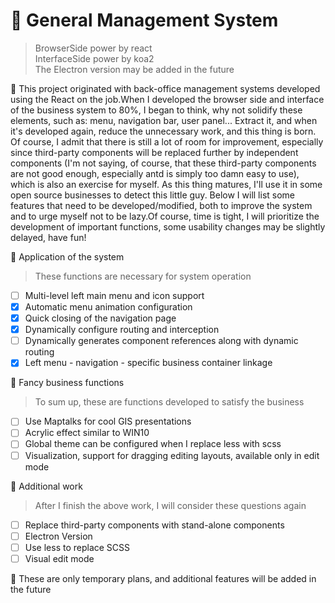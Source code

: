 # :currency_exchange: General Management System   
>BrowserSide power by react   
>InterfaceSide power by koa2   
>The Electron version may be added in the future

:milky_way: This project originated with back-office management systems developed using the React on the job.When I developed the browser side and interface of the business system to 80%, I began to think, why not solidify these elements, such as: menu, navigation bar, user panel... Extract it, and when it's developed again, reduce the unnecessary work, and this thing is born. Of course, I admit that there is still a lot of room for improvement, especially since third-party components will be replaced further by independent components (I'm not saying, of course, that these third-party components are not good enough, especially antd is simply too damn easy to use), which is also an exercise for myself. As this thing matures, I'll use it in some open source businesses to detect this little guy. Below I will list some features that need to be developed/modified, both to improve the system and to urge myself not to be lazy.Of course, time is tight, I will prioritize the development of important functions, some usability changes may be slightly delayed, have fun!

  
:scroll: Application of the system   
>These functions are necessary for system operation   

- [ ] Multi-level left main menu and icon support   
- [x] Automatic menu animation configuration   
- [x] Quick closing of the navigation page   
- [x] Dynamically configure routing and interception   
- [ ] Dynamically generates component references along with dynamic routing   
- [x] Left menu - navigation - specific business container linkage   

:construction: Fancy business functions     
>To sum up, these are functions developed to satisfy the business   

- [ ] Use Maptalks for cool GIS presentations   
- [ ] Acrylic effect similar to WIN10   
- [ ] Global theme can be configured when I replace less with scss   
- [ ] Visualization, support for dragging editing layouts, available only in edit mode   

:diamond_shape_with_a_dot_inside: Additional work   
>After I finish the above work, I will consider these questions again   

- [ ] Replace third-party components with stand-alone components   
- [ ] Electron Version   
- [ ] Use less to replace SCSS   
- [ ] Visual edit mode   

:city_sunrise: These are only temporary plans, and additional features will be added in the future